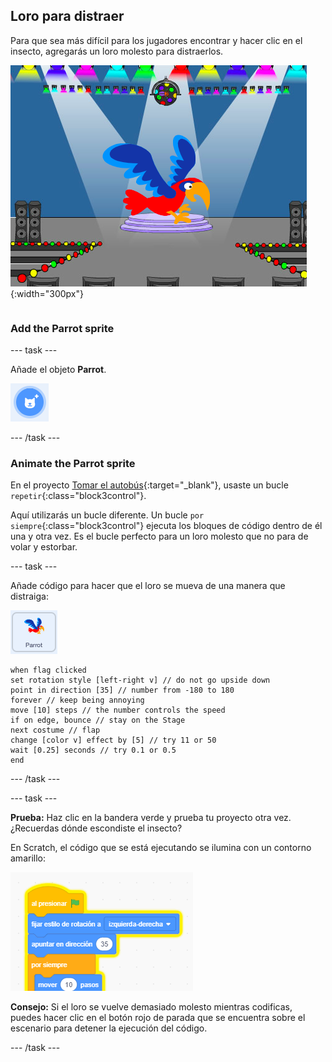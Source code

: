 ## Loro para distraer

<div style="display: flex; flex-wrap: wrap">
<div style="flex-basis: 200px; flex-grow: 1; margin-right: 15px;">
Para que sea más difícil para los jugadores encontrar y hacer clic en el insecto, agregarás un loro molesto para distraerlos. 
</div>
<div>

![Un loro colorido en el Escenario.](images/parrot-distraction.png){:width="300px"}

</div>
</div>

### Add the Parrot sprite

--- task ---

Añade el objeto **Parrot**.

![El icono "Elegir un objeto".](images/sprite-button.png)

--- /task ---

### Animate the Parrot sprite

En el proyecto [Tomar el autobús](https://projects.raspberrypi.org/en/projects/catch-the-bus){:target="_blank"}, usaste un bucle `repetir`{:class="block3control"}.

Aquí utilizarás un bucle diferente. Un bucle `por siempre`{:class="block3control"} ejecuta los bloques de código dentro de él una y otra vez. Es el bucle perfecto para un loro molesto que no para de volar y estorbar.

--- task ---

Añade código para hacer que el loro se mueva de una manera que distraiga:

![El objeto loro.](images/parrot-sprite.png)


```blocks3
when flag clicked
set rotation style [left-right v] // do not go upside down
point in direction [35] // number from -180 to 180
forever // keep being annoying
move [10] steps // the number controls the speed
if on edge, bounce // stay on the Stage
next costume // flap
change [color v] effect by [5] // try 11 or 50
wait [0.25] seconds // try 0.1 or 0.5
end
```

--- /task ---

--- task ---

**Prueba:** Haz clic en la bandera verde y prueba tu proyecto otra vez. ¿Recuerdas dónde escondiste el insecto?

En Scratch, el código que se está ejecutando se ilumina con un contorno amarillo:

![](images/running-code.png)

**Consejo:** Si el loro se vuelve demasiado molesto mientras codificas, puedes hacer clic en el botón rojo de parada que se encuentra sobre el escenario para detener la ejecución del código.

--- /task ---

